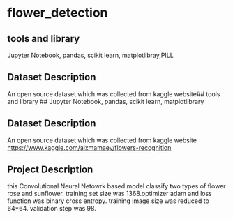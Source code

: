 # flower_detection
## tools and library ##
Jupyter Notebook, pandas, scikit learn, matplotlibray,PILL
## Dataset Description ##
An open source dataset which was collected from kaggle website## tools and library ##
Jupyter Notebook, pandas, scikit learn, matplotlibrary
## Dataset Description ##
An open source dataset which was collected from kaggle website https://www.kaggle.com/alxmamaev/flowers-recognition
## Project Description ##
this Convolutional Neural Netowrk based model classify two types of flower rose and sunflower. training set size was 1368.optimizer adam and loss 
function was binary cross entropy. training image size was reduced to 64*64. validation step was 98.
